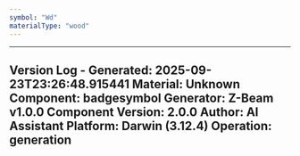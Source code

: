 ```yaml
---
symbol: "Wd"
materialType: "wood"
---
```


---
Version Log - Generated: 2025-09-23T23:26:48.915441
Material: Unknown
Component: badgesymbol
Generator: Z-Beam v1.0.0
Component Version: 2.0.0
Author: AI Assistant
Platform: Darwin (3.12.4)
Operation: generation
---